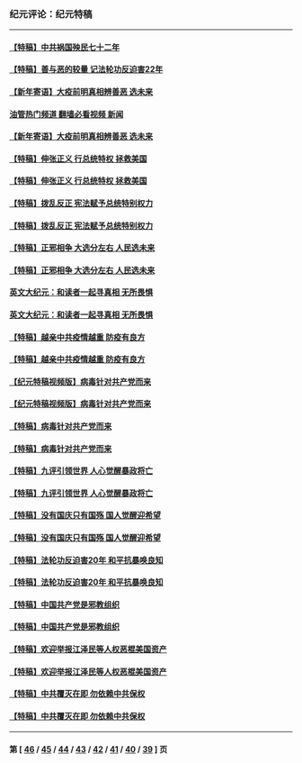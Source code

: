 ### 纪元评论：纪元特稿
---
#### [【特稿】中共祸国殃民七十二年](../../pages/nsc424/n13272607.md?11300330) 
#### [【特稿】善与恶的较量 记法轮功反迫害22年](../../pages/nsc424/n13086597.md?11300330) 
#### [【新年寄语】大疫前明真相辨善恶 选未来](../../pages/nsc424/n12660855.md?11300330) 
#### [油管热门频道 翻墙必看视频 新闻](ok?11300330)
#### [【新年寄语】大疫前明真相辨善恶 选未来](../../pages/nsc424/n12660855.md?11300330) 
#### [【特稿】伸张正义 行总统特权 拯救美国](../../pages/nsc424/n12616806.md?11300330) 
#### [【特稿】伸张正义 行总统特权 拯救美国](../../pages/nsc424/n12616806.md?11300330) 
#### [【特稿】拨乱反正 宪法赋予总统特别权力](../../pages/nsc424/n12598306.md?11300330) 
#### [【特稿】拨乱反正 宪法赋予总统特别权力](../../pages/nsc424/n12598306.md?11300330) 
#### [【特稿】正邪相争 大选分左右 人民选未来](../../pages/nsc424/n12545208.md?11300330) 
#### [【特稿】正邪相争 大选分左右 人民选未来](../../pages/nsc424/n12545208.md?11300330) 
#### [英文大纪元：和读者一起寻真相 无所畏惧](../../pages/nsc424/n12542027.md?11300330) 
#### [英文大纪元：和读者一起寻真相 无所畏惧](../../pages/nsc424/n12542027.md?11300330) 
#### [【特稿】越亲中共疫情越重 防疫有良方](../../pages/nsc424/n12042989.md?11300330) 
#### [【特稿】越亲中共疫情越重 防疫有良方](../../pages/nsc424/n12042989.md?11300330) 
#### [【纪元特稿视频版】病毒针对共产党而来](../../pages/nsc424/n11977328.md?11300330) 
#### [【纪元特稿视频版】病毒针对共产党而来](../../pages/nsc424/n11977328.md?11300330) 
#### [【特稿】病毒针对共产党而来](../../pages/nsc424/n11928818.md?11300330) 
#### [【特稿】病毒针对共产党而来](../../pages/nsc424/n11928818.md?11300330) 
#### [【特稿】九评引领世界 人心觉醒暴政将亡](../../pages/nsc424/n11660496.md?11300330) 
#### [【特稿】九评引领世界 人心觉醒暴政将亡](../../pages/nsc424/n11660496.md?11300330) 
#### [【特稿】没有国庆只有国殇 国人觉醒迎希望](../../pages/nsc424/n11549354.md?11300330) 
#### [【特稿】没有国庆只有国殇 国人觉醒迎希望](../../pages/nsc424/n11549354.md?11300330) 
#### [【特稿】法轮功反迫害20年 和平抗暴唤良知](../../pages/nsc424/n11389135.md?11300330) 
#### [【特稿】法轮功反迫害20年 和平抗暴唤良知](../../pages/nsc424/n11389135.md?11300330) 
#### [【特稿】中国共产党是邪教组织](../../pages/nsc424/n11355551.md?11300330) 
#### [【特稿】中国共产党是邪教组织](../../pages/nsc424/n11355551.md?11300330) 
#### [【特稿】欢迎举报江泽民等人权恶棍美国资产](../../pages/nsc424/n11303040.md?11300330) 
#### [【特稿】欢迎举报江泽民等人权恶棍美国资产](../../pages/nsc424/n11303040.md?11300330) 
#### [【特稿】中共覆灭在即 勿依赖中共保权](../../pages/nsc424/n11278510.md?11300330) 
#### [【特稿】中共覆灭在即 勿依赖中共保权](../../pages/nsc424/n11278510.md?11300330) 

---
#### 第 [ [46](./46.md?11300330) / [45](./45.md?11300330) / [44](./44.md?11300330) / [43](./43.md?11300330) / [42](./42.md?11300330) / [41](./41.md?11300330) / [40](./40.md?11300330) / [39](./39.md?11300330) ] 页
